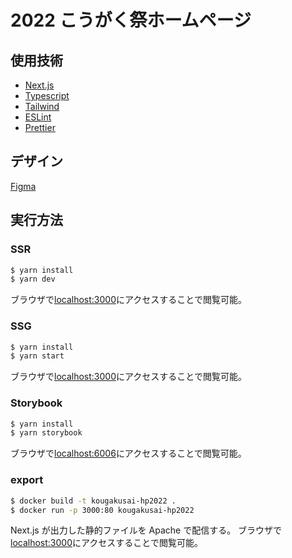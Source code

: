 # 2022 こうがく祭ホームページ

## 使用技術

- [Next.js](https://ja.reactjs.org)
- [Typescript](https://www.typescriptlang.org)
- [Tailwind](https://tailwindcss.com)
- [ESLint](https://eslint.org)
- [Prettier](https://prettier.io)

## デザイン

[Figma](https://www.figma.com/file/iFbg1zLpfO1qfiAkTi1c0z/HP?node-id=0%3A1)

## 実行方法

### SSR

```sh
$ yarn install
$ yarn dev
```

ブラウザで[localhost:3000](http://localhost:3000)にアクセスすることで閲覧可能。

### SSG

```sh
$ yarn install
$ yarn start
```

ブラウザで[localhost:3000](http://localhost:3000)にアクセスすることで閲覧可能。

### Storybook

```sh
$ yarn install
$ yarn storybook
```

ブラウザで[localhost:6006](http://localhost:6006)にアクセスすることで閲覧可能。

### export

```sh
$ docker build -t kougakusai-hp2022 .
$ docker run -p 3000:80 kougakusai-hp2022
```

Next.js が出力した静的ファイルを Apache で配信する。
ブラウザで[localhost:3000](http://localhost:3000)にアクセスすることで閲覧可能。
